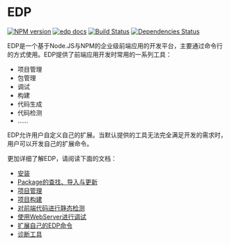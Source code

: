 EDP
==========

[![NPM version](https://img.shields.io/npm/v/edp.svg?style=flat-square)](https://npmjs.org/package/edp) [![edp docs](https://img.shields.io/badge/edp-docs-blue.svg?style=flat-square)](http://ecomfe.github.io/edp) [![Build Status](https://img.shields.io/travis/ecomfe/edp/master.svg?style=flat-square)](https://travis-ci.org/ecomfe/edp) [![Dependencies Status](https://img.shields.io/david/ecomfe/edp.svg?style=flat-square)](https://david-dm.org/ecomfe/edp)

EDP是一个基于Node.JS与NPM的企业级前端应用的开发平台，主要通过命令行的方式使用。EDP提供了前端应用开发时常用的一系列工具：

+ 项目管理
+ 包管理
+ 调试
+ 构建
+ 代码生成
+ 代码检测
+ ......

EDP允许用户自定义自己的扩展。当默认提供的工具无法完全满足开发的需求时，用户可以开发自己的扩展命令。

更加详细了解EDP，请阅读下面的文档：

- [安装](https://github.com/ecomfe/edp/wiki/Install)
- [Package的查找、导入与更新](https://github.com/ecomfe/edp/wiki/Package-Management)
- [项目管理](https://github.com/ecomfe/edp/wiki/Project-Management)
- [项目构建](https://github.com/ecomfe/edp/wiki/Build)
- [对前端代码进行静态检测](https://github.com/ecomfe/edp/wiki/Lint)
- [使用WebServer进行调试](https://github.com/ecomfe/edp/wiki/WebServer)
- [扩展自己的EDP命令](https://github.com/ecomfe/edp/wiki/Edp-Commands#user-commands)
- [诊断工具](https://github.com/ecomfe/edp/wiki/Doctor)
